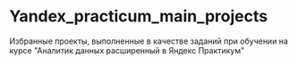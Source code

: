 # Yandex_practicum_main_projects
Избранные проекты, выполненные в качестве заданий при обучении  на курсе "Аналитик данных расширенный в Яндекс Практикум"
